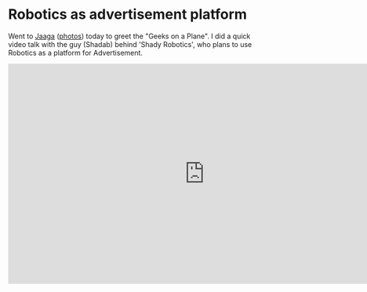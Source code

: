 # Robotics as advertisement platform

Went to <a href="http://jaaga.in/">Jaaga</a> (<a href="http://www.flickr.com/photos/brajeshwar/sets/72157628466816453/">photos</a>) today to greet the "Geeks on a Plane". I did a quick video talk with the guy (Shadab) behind 'Shady Robotics', who plans to use Robotics as a platform for Advertisement.

<iframe width="800" height="450" src="http://www.youtube.com/embed/0_aG-xIV9xo?hd=1" frameborder="0" allowfullscreen></iframe>
